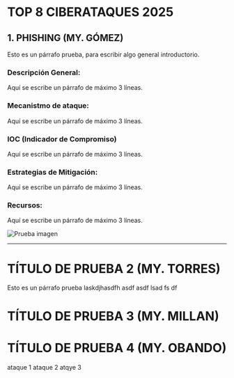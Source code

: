 # TOP 8 CIBERATAQUES 2025

## 1. PHISHING (MY. GÓMEZ)
Esto es un párrafo prueba, para escribir algo general introductorio.

### Descripción General:
Aquí se escribe un párrafo de máximo 3 líneas.

### Mecanistmo de ataque:
Aquí se escribe un párrafo de máximo 3 líneas.

### IOC (Indicador de Compromiso)
Aquí se escribe un párrafo de máximo 3 líneas.

### Estrategias de Mitigación:
Aquí se escribe un párrafo de máximo 3 líneas.

### Recursos:
Aquí se escribe un párrafo de máximo 3 líneas.

![Prueba imagen](https://www.ssldragon.com/wp-content/uploads/2024/09/Phishing-concept-pic.webp)
***

# TÍTULO DE PRUEBA 2 (MY. TORRES)
Esto es un párrafo prueba laskdjhasdfh
asdf
asdf
lsad
fs
df


# TÍTULO DE PRUEBA 3 (MY. MILLAN)
# TÍTULO DE PRUEBA 4 (MY. OBANDO)
ataque 1
ataque 2
atqye 3
